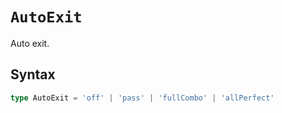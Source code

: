 # `AutoExit`

Auto exit.

## Syntax

```ts
type AutoExit = 'off' | 'pass' | 'fullCombo' | 'allPerfect'
```
